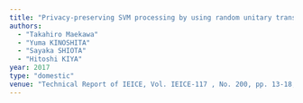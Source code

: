 ```yaml
---
title: "Privacy-preserving SVM processing by using random unitary transformation"
authors:
  - "Takahiro Maekawa"
  - "Yuma KINOSHITA"
  - "Sayaka SHIOTA"
  - "Hitoshi KIYA"
year: 2017
type: "domestic"
venue: "Technical Report of IEICE, Vol. IEICE-117 , No. 200, pp. 13-18, 2017-09-04."
---
```

